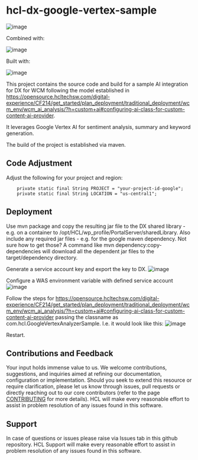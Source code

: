 # hcl-dx-google-vertex-sample

![image](https://github.com/HCL-TECH-SOFTWARE/dx-google-vertex-sample/assets/7836735/019d0f19-5352-4e14-9f26-039671c05f6c)

Combined with:

![image](https://github.com/HCL-TECH-SOFTWARE/dx-google-vertex-sample/assets/7836735/a15f6c8d-c21f-4fca-8049-2cad9fcee8cd)

Built with:

![image](https://github.com/HCL-TECH-SOFTWARE/dx-google-vertex-sample/assets/7836735/904afc19-bdcb-45ea-a3c1-4b2a554adff4)


This project contains the source code and build for a sample AI integration for DX for WCM following the model established in https://opensource.hcltechsw.com/digital-experience/CF214/get_started/plan_deployment/traditional_deployment/wcm_env/wcm_ai_analysis/?h=custom+ai#configuring-ai-class-for-custom-content-ai-provider.

It leverages Google Vertex AI for sentiment analysis, summary and keyword generation.

The build of the project is established via maven.

## Code Adjustment

Adjust the following for your project and region:
```
	private static final String PROJECT = "your-project-id-google";
	private static final String LOCATION = "us-central1";
```

## Deployment

Use mvn package and copy the resulting jar file to the DX shared library - e.g. on a container to /opt/HCL/wp_profile/PortalServer/sharedLibrary.
Also include any required jar files - e.g. for the google maven dependency. 
Not sure how to get those? A command like mvn dependency:copy-dependencies will download all the dependent jar files to the target/dependency directory.


Generate a service account key and export the key to DX.
![image](https://github.com/HCL-TECH-SOFTWARE/dx-google-vertex-sample/assets/7836735/57340eb5-cf4c-47a3-96c3-d6c8b95198f0)


Configure a WAS environment variable with defined service account 
![image](https://github.com/HCL-TECH-SOFTWARE/dx-google-vertex-sample/assets/7836735/9e835e98-38c1-4697-9ce2-521f85463b57)


Follow the steps for https://opensource.hcltechsw.com/digital-experience/CF214/get_started/plan_deployment/traditional_deployment/wcm_env/wcm_ai_analysis/?h=custom+ai#configuring-ai-class-for-custom-content-ai-provider passing the classname as com.hcl.GoogleVertexAnalyzerSample.
I.e. it would look like this:
![image](https://github.com/HCL-TECH-SOFTWARE/dx-google-vertex-sample/assets/7836735/fab3c8db-58df-4d09-b873-1c2b1a7648bb)


Restart.

## Contributions and Feedback

Your input holds immense value to us. We welcome contributions, suggestions, and inquiries aimed at refining our documentation, configuration or implementation. Should you seek to extend this resource or require clarification, please let us know through issues, pull requests or directly reaching out to our core contributors (refer to the page [CONTRIBUTING](./CONTRIBUTING.md) for more details). HCL will make every reasonable effort to assist in problem resolution of any issues found in this software.

## Support

In case of questions or issues please raise via Issues tab in this github repository. HCL Support will make every reasonable effort to assist in problem resolution of any issues found in this software.
